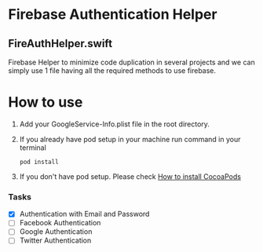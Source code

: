 # Firebase Authentication Helper
## FireAuthHelper.swift

Firebase Helper to minimize code duplication in several projects and we can simply use 1 file having all the required methods to use firebase.

# How to use

1. Add your GoogleService-Info.plist file in the root directory. 
2. If you already have pod setup in your machine
   run command in your terminal 
    ```
    pod install
    ```
 
3. If you don't have pod setup. Please check [How to install CocoaPods](https://cocoapods.org/) 


### Tasks

- [x] Authentication with Email and Password
- [ ] Facebook Authentication
- [ ] Google Authentication
- [ ] Twitter Authentication
